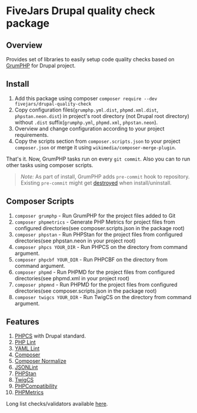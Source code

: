 # FiveJars Drupal quality check package

## Overview

Provides set of libraries to easily setup code quality checks based on [GrumPHP](https://github.com/phpro/grumphp) for Drupal project.

## Install

1. Add this package using composer `composer require --dev fivejars/drupal-quality-check`
2. Copy configuration files(`grumphp.yml.dist`, `phpmd.xml.dist`, `phpstan.neon.dist`) in project's root directory (not Drupal root directory)
without `.dist` suffix(`grumphp.yml`, `phpmd.xml`, `phpstan.neon`).
3. Overview and change configuration according to your project requirements.
4. Copy the scripts section from `composer.scripts.json` to your project `composer.json` or merge it using `wikimedia/composer-merge-plugin`.

That's it. Now, GrumPHP tasks run on every `git commit`.
Also you can to run other tasks using composer scripts.

>*Note:* As part of install, GrumPHP adds `pre-commit` hook to repository. Existing `pre-commit` might get [destroyed](https://github.com/phpro/grumphp/issues/416) when install/uninstall.

## Composer Scripts
1. `composer grumphp` - Run GrumPHP for the project files added to Git
2. `composer phpmetrics` - Generate PHP Metrics for project files from configured directories(see composer.scripts.json in the package root)
3. `composer phpstan` - Run PHPStan for the project files from configured directories(see phpstan.neon in your project root)
4. `composer phpcs YOUR_DIR` - Run PHPCS on the directory from command argument.
5. `composer phpcbf YOUR_DIR` - Run PHPCBF on the directory from command argument.
6. `composer phpmd` - Run PHPMD for the project files from configured directories(see phpmd.xml in your project root)
7. `composer phpmnd` - Run PHPMD for the project files from configured directories(see composer.scripts.json in the package root)
8. `composer twigcs YOUR_DIR` - Run TwigCS on the directory from command argument.

## Features

1. [PHPCS](https://github.com/squizlabs/PHP_CodeSniffer) with Drupal standard.
2. [PHP Lint](http://www.icosaedro.it/phplint/)
3. [YAML Lint](http://www.yamllint.com/)
4. [Composer](https://github.com/composer/composer)
5. [Composer Normalize](https://github.com/ergebnis/composer-normalize)
6. [JSONLint](https://jsonlint.com/)
7. [PHPStan](https://github.com/phpstan/phpstan)
8. [TwigCS](https://github.com/friendsoftwig/twigcs)
9. [PHPCompatibility](https://github.com/PHPCompatibility/PHPCompatibility)
10. [PHPMetrics](https://github.com/phpmetrics/PhpMetrics)

Long list checks/validators available [here](https://github.com/phpro/grumphp/blob/master/doc/tasks.md#tasks-1).
